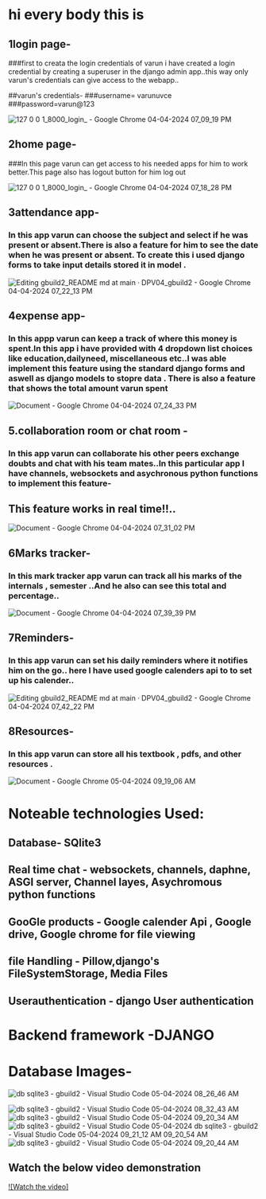 #  hi every body this is

## 1login page-
###first to creata the login credentials of varun i have created a login credential by creating a superuser in the django admin app..this way only varun's credentials can give access to the webapp..

##varun's credentials-
###username= varunuvce
###password=varun@123

![127 0 0 1_8000_login_ - Google Chrome 04-04-2024 07_09_19 PM](https://github.com/DPV04/gbuild2/assets/122711224/f017f836-1d2b-4653-8351-156219a52e9c)

## 2home page-
###In this page varun can get access to his needed apps for him to work better.This page also has logout button for him log out

![127 0 0 1_8000_login_ - Google Chrome 04-04-2024 07_18_28 PM](https://github.com/DPV04/gbuild2/assets/122711224/5a2f4216-d051-4573-92ac-c1fbaa49c03b)

## 3attendance app-
### In this app varun can choose the subject and select if he was present or absent.There is also a feature for him to see the date when he was present or absent. To create this i used django forms to take input details stored it in model .

![Editing gbuild2_README md at main · DPV04_gbuild2 - Google Chrome 04-04-2024 07_22_13 PM](https://github.com/DPV04/gbuild2/assets/122711224/40b122dd-e2fd-4771-8f82-78837cc1aebc)

## 4expense app-
### In this appp varun can keep a track of where this money is spent.In this app i have provided with 4 dropdown list choices like education,dailyneed, miscellaneous etc..I was able implement this feature using the standard django forms and aswell as django models to stopre data . There is also a feature that shows the total amount varun spent 

![Document - Google Chrome 04-04-2024 07_24_33 PM](https://github.com/DPV04/gbuild2/assets/122711224/f6fe33c0-3104-4d73-9d18-66e7143b8596)


## 5.collaboration room or chat room -
### In this app varun can collaborate his other peers exchange doubts and chat with his team mates..In this particular app I have channels, websockets and asychronous python functions to implement this feature-
## This feature works in real time!!..
![Document - Google Chrome 04-04-2024 07_31_02 PM](https://github.com/DPV04/gbuild2/assets/122711224/b66298e4-cb88-4eb7-ab9f-4c238b4d9d5f)

## 6Marks tracker-
### In this mark tracker app varun can track all his marks of the internals , semester ..And he also can see this total and percentage..

![Document - Google Chrome 04-04-2024 07_39_39 PM](https://github.com/DPV04/gbuild2/assets/122711224/f137adfe-8d3a-473c-a6c9-b1d0fe70e64d)

## 7Reminders-
### In this app varun can set his daily reminders where it notifies him on the go.. here I have used google calenders api to to set up his calender..

![Editing gbuild2_README md at main · DPV04_gbuild2 - Google Chrome 04-04-2024 07_42_22 PM](https://github.com/DPV04/gbuild2/assets/122711224/1072d4f8-7d6b-4709-81b6-c51e42c9a920)

## 8Resources-
### In this app varun can store all his textbook , pdfs, and other resources .

![Document - Google Chrome 05-04-2024 09_19_06 AM](https://github.com/DPV04/gbuild2/assets/122711224/66e97750-52e7-4cee-8174-f3720d159928)

 # Noteable technologies Used:
 ## Database- SQlite3
 ## Real time chat - websockets, channels, daphne, ASGI server, Channel layes, Asychromous python functions
 ## GooGle products - Google calender Api , Google drive, Google chrome for file viewing
 ## file Handling - Pillow,django's FileSystemStorage, Media Files
 ## Userauthentication - django User authentication
 # Backend framework -DJANGO

 # Database Images-
 ![db sqlite3 - gbuild2 - Visual Studio Code 05-04-2024 08_26_46 AM](https://github.com/DPV04/gbuild2/assets/122711224/99192cda-75a0-409b-ba47-3a599a496000)

![db sqlite3 - gbuild2 - Visual Studio Code 05-04-2024 08_32_43 AM](https://github.com/DPV04/gbuild2/assets/122711224/8f02a557-efa2-48f3-829c-2c9c337f15e2)
![db sqlite3 - gbuild2 - Visual Studio Code 05-04-2024 09_20_34 AM](https://github.com/DPV04/gbuild2/assets/122711224/a54eba58-41bf-41d0-ac06-8e8b979bbb2a)
![db sqlite3 - gbuild2 - Visual Studio Code 05-04-2024 ![db sqlite3 - gbuild2 - Visual Studio Code 05-04-2024 09_21_12 AM](https://github.com/DPV04/gbuild2/assets/122711224/706dcd16-6b04-41ab-b5ef-0bab0aa1bd40)
09_20_54 AM](https://github.com/DPV04/gbuild2/assets/122711224/d68d0566-0d2f-4b58-8e4b-1a482198e2f6)
![db sqlite3 - gbuild2 - Visual Studio Code 05-04-2024 09_20_44 AM](https://github.com/DPV04/gbuild2/assets/122711224/ec7dbf64-c0a8-4f1b-ac6a-e6a16c8be113)

## Watch the below video demonstration
[![Watch the video]](https://youtu.be/oq9dUdRyqRY)
